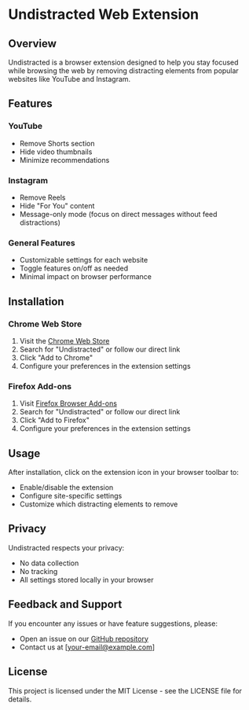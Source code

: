 # Undistracted Web Extension

## Overview

Undistracted is a browser extension designed to help you stay focused while browsing the web by removing distracting elements from popular websites like YouTube and Instagram.

## Features

### YouTube

- Remove Shorts section
- Hide video thumbnails
- Minimize recommendations

### Instagram

- Remove Reels
- Hide "For You" content
- Message-only mode (focus on direct messages without feed distractions)

### General Features

- Customizable settings for each website
- Toggle features on/off as needed
- Minimal impact on browser performance

## Installation

### Chrome Web Store

1. Visit the [Chrome Web Store](https://chrome.google.com/webstore)
2. Search for "Undistracted" or follow our direct link
3. Click "Add to Chrome"
4. Configure your preferences in the extension settings

### Firefox Add-ons

1. Visit [Firefox Browser Add-ons](https://addons.mozilla.org/en-US/firefox/)
2. Search for "Undistracted" or follow our direct link
3. Click "Add to Firefox"
4. Configure your preferences in the extension settings

## Usage

After installation, click on the extension icon in your browser toolbar to:

- Enable/disable the extension
- Configure site-specific settings
- Customize which distracting elements to remove

## Privacy

Undistracted respects your privacy:

- No data collection
- No tracking
- All settings stored locally in your browser

## Feedback and Support

If you encounter any issues or have feature suggestions, please:

- Open an issue on our [GitHub repository](https://github.com/yourusername/undistracted)
- Contact us at [your-email@example.com]

## License

This project is licensed under the MIT License - see the LICENSE file for details.

